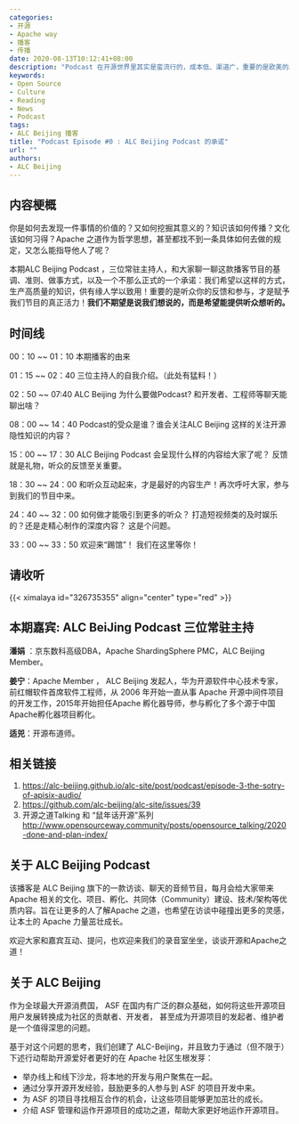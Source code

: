 ```yaml
---
categories:
- 开源
- Apache way
- 播客
- 传播
date: 2020-08-13T10:12:41+08:00
description: "Podcast 在开源世界里其实是蛮流行的，成本低、渠道广，重要的是欧美的上班一族或宅男有听podcast这样一个习惯，那么在讲普通话的地缘了呢？这种情形如何面对？"
keywords:
- Open Source
- Culture
- Reading
- News
- Podcast
tags:
- ALC Beijing 播客
title: "Podcast Episode #0 : ALC Beijing Podcast 的承诺"
url: ""
authors:
- ALC Beijing 
---
```


## 内容梗概

你是如何去发现一件事情的价值的？又如何挖掘其意义的？知识该如何传播？文化该如何习得？Apache 之道作为哲学思想，甚至都找不到一条具体如何去做的规定，又怎么能指导他人了呢？

本期ALC  Beijing Podcast ，三位常驻主持人，和大家聊一聊这款播客节目的基调、准则、做事方式，以及一个不那么正式的一个承诺：我们希望以这样的方式，生产高质量的知识，供有缘人学以致用！重要的是听众你的反馈和参与，才是赋予我们节目的真正活力！**我们不期望是说我们想说的，而是希望能提供听众想听的。**

## 时间线

00：10 ~~ 01：10  本期播客的由来

01：15  ~~  02：40   三位主持人的自我介绍。（此处有猛料！）

02：50  ~~  07:40        ALC  Beijing 为什么要做Podcast?  和开发者、工程师等聊天能聊出啥？

08：00  ~~  14：40     Podcast的受众是谁？谁会关注ALC Beijing 这样的关注开源隐性知识的内容？

15：00  ~~   17：30    ALC Beijing Podcast 会呈现什么样的内容给大家了呢？ 反馈就是礼物，听众的反馈至关重要。

18：30  ~~   24：00   和听众互动起来，才是最好的内容生产！再次呼吁大家，参与到我们的节目中来。

24：40 ~~  32：00  如何做才能吸引到更多的听众？ 打造短视频类的及时娱乐的？还是走精心制作的深度内容？ 这是个问题。

33：00 ~~ 33：50   欢迎来“踢馆”！ 我们在这里等你！

## 请收听

{{< ximalaya id="326735355" align="center" type="red" >}}

## 本期嘉宾: ALC  BeiJing Podcast 三位常驻主持

**潘娟** ：京东数科高级DBA，Apache ShardingSphere PMC，ALC Beijing Member。

**姜宁**：Apache Member ， ALC Beijing 发起人，华为开源软件中心技术专家，前红帽软件首席软件工程师，从 2006 年开始一直从事 Apache 开源中间件项目的开发工作，2015年开始担任Apache 孵化器导师，参与孵化了多个源于中国Apache孵化器项目孵化。

**适兕**：开源布道师。

## 相关链接

1. https://alc-beijing.github.io/alc-site/post/podcast/episode-3-the-sotry-of-apisix-audio/
2. https://github.com/alc-beijing/alc-site/issues/39
3. 开源之道Talking 和 “鼠年话开源”系列 http://www.opensourceway.community/posts/opensource_talking/2020-done-and-plan-index/

## 关于 ALC Beijing Podcast

该播客是 ALC Beijing 旗下的一款访谈、聊天的音频节目，每月会给大家带来Apache 相关的文化、项目、孵化、共同体（Community）建设、技术/架构等优质内容。旨在让更多的人了解Apache 之道，也希望在访谈中碰撞出更多的灵感，让本土的 Apache 力量茁壮成长。

欢迎大家和嘉宾互动、提问，也欢迎来我们的录音室坐坐，谈谈开源和Apache之道！

## 关于 ALC Beijing

作为全球最大开源消费国， ASF 在国内有广泛的群众基础，如何将这些开源项目用户发展转换成为社区的贡献者、开发者， 甚至成为开源项目的发起者、维护者是一个值得深思的问题。

基于对这个问题的思考，我们创建了 ALC-Beijing，并且致力于通过（但不限于）下述行动帮助开源爱好者更好的在 Apache 社区生根发芽：

- 举办线上和线下沙龙，将本地的开发与用户聚焦在一起。
- 通过分享开源开发经验，鼓励更多的人参与到 ASF 的项目开发中来。
- 为 ASF 的项目寻找相互合作的机会，让这些项目能够更加茁壮的成长。
- 介绍 ASF 管理和运作开源项目的成功之道，帮助大家更好地运作开源项目。

